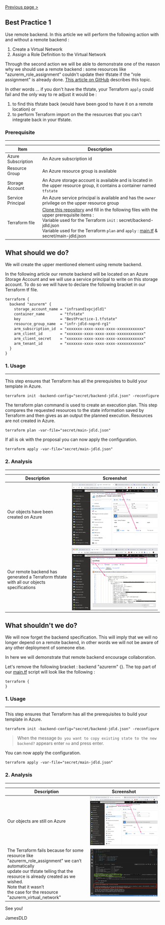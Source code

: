 [Previous page >](../)

Best Practice 1
------------
Use remote backend.
In this article we will perform the following action with and without a remote backend : 
1. Create a Virtual Network
2. Assign a Role Definition to the Virtual Network

Through the second action we will be able to demonstrate one of the reason why we should use a remote backend : some resources like "azurerm_role_assignment" couldn't update their tfstate if the "role assignment" is already done. [This article on GitHub](https://github.com/terraform-providers/terraform-provider-azurerm/issues/1857) describes this topic.

In other words ... if you don't have the tfstate, your Terraform `apply` could fail and the only way to re adjust it would be : 
1. to find this tfstate back (would have been good to have it on a remote location) or 
2. to perform Terraform import on the the resources that you can't integrate back in your tfstate.


### Prerequisite
-----

| Item | Description |
| ------------- | ------------- |
| Azure Subscription | An Azure subscription id |
| Resource Group | An Azure resource group is available |
| Storage Account | An Azure storage account is available and is located in the upper resource group, it contains a container named `tfstate` |
| Service Principal | An Azure service principal is available and has the `owner` privilege on the upper resource group |
| Terraform file | [Clone this repository](https://github.com/JamesDLD/terraform/tree/master/Best-Practice/BestPractice-1) and fill in the following files with the upper prerequisite items : <br> Variable used for the Terraform `init` : secret/backend-jdld.json <br> Variable used for the Terraform `plan` and `apply` : [main.tf](main.tf) & secret/main-jdld.json |


What should we do?
------------
We will create the upper mentioned element using remote backend.

In the following article our remote backend will be located on an Azure Storage Account and we will use a service principal to write on this storage account.
To do so we will have to declare the following bracket in our Terraform tf file.
```hcl
terraform {
  backend "azurerm" {
    storage_account_name = "infrsand1vpcjdld1"
    container_name       = "tfstate"
    key                  = "BestPractice-1.tfstate"
    resource_group_name  = "infr-jdld-noprd-rg1"
    arm_subscription_id  = "xxxxxxx-xxxx-xxxx-xxxx-xxxxxxxxxxxx"
    arm_client_id        = "xxxxxxx-xxxx-xxxx-xxxx-xxxxxxxxxxxx"
    arm_client_secret    = "xxxxxxx-xxxx-xxxx-xxxx-xxxxxxxxxxxx"
    arm_tenant_id        = "xxxxxxx-xxxx-xxxx-xxxx-xxxxxxxxxxxx"
  }
}
```



### 1. Usage
-----

This step ensures that Terraform has all the prerequisites to build your template in Azure.
```hcl
terraform init -backend-config="secret/backend-jdld.json" -reconfigure
```

The terraform plan command is used to create an execution plan.
This step compares the requested resources to the state information saved by Terraform and then gives as an output the planned execution. Resources are not created in Azure.
```hcl
terraform plan -var-file="secret/main-jdld.json"
```

If all is ok with the proposal you can now apply the configuration.
```hcl
terraform apply -var-file="secret/main-jdld.json"
```

### 2. Analysis
-----

| Description | Screenshot |
| ------------- | ------------- |
| Our objects have been created on Azure | ![done](image/done.png) |
| Our remote backend has generated a Terraform tfstate with all our objects specifications | ![tfstate](image/tfstate.png) |


What shouldn't we do?
------------
We will now forget the backend specification. 
This will imply that we will no longer depend on a remote backend, in other words we will not be aware of any other deployment of someone else.

In here we will demonstrate that remote backend encourage collaboration.

Let's remove the following bracket : backend "azurerm" {}.
The top part of our [main.tf](main.tf) script will look like the following : 
```hcl
terraform {
}
```

### 1. Usage
-----

This step ensures that Terraform has all the prerequisites to build your template in Azure.
```hcl
terraform init -backend-config="secret/backend-jdld.json" -reconfigure
```
> When the message `Do you want to copy existing state to the new backend?` appears enter `no` and press enter.

You can now apply the configuration.
```hcl
terraform apply -var-file="secret/main-jdld.json"
```

### 2. Analysis
-----

| Description | Screenshot |
| ------------- | ------------- |
| Our objects are still on Azure  | ![done](image/done.png) |
| The Terraform fails because for some resource like "azurerm_role_assignment" we can’t automatically <br> update our tfstate telling that the resource is already created as we wished. <br> Note that it wasn’t <br> the case for the resource "azurerm_virtual_network" | ![tfstate](image/error.png) |



See you!

JamesDLD